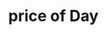 # price of Day

<br/>
<GoodsPriceOfDay name="HUAWEI WATCH GT4" date="2023-12-14" :price="1244.1"/>
<br/>
<GoodsPriceOfDay name="iPhone16 Pro" date="2025-01-11" :price="7899"/>
